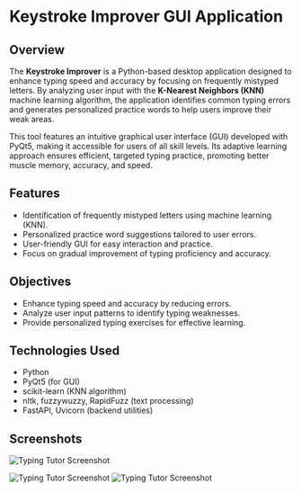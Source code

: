# Keystroke Improver GUI Application

## Overview

The **Keystroke Improver** is a Python-based desktop application designed to enhance typing speed and accuracy by focusing on frequently mistyped letters. By analyzing user input with the **K-Nearest Neighbors (KNN)** machine learning algorithm, the application identifies common typing errors and generates personalized practice words to help users improve their weak areas.

This tool features an intuitive graphical user interface (GUI) developed with PyQt5, making it accessible for users of all skill levels. Its adaptive learning approach ensures efficient, targeted typing practice, promoting better muscle memory, accuracy, and speed.

## Features

- Identification of frequently mistyped letters using machine learning (KNN).  
- Personalized practice word suggestions tailored to user errors.  
- User-friendly GUI for easy interaction and practice.  
- Focus on gradual improvement of typing proficiency and accuracy.

## Objectives

- Enhance typing speed and accuracy by reducing errors.  
- Analyze user input patterns to identify typing weaknesses.  
- Provide personalized typing exercises for effective learning.

## Technologies Used

- Python  
- PyQt5 (for GUI)  
- scikit-learn (KNN algorithm)  
- nltk, fuzzywuzzy, RapidFuzz (text processing)  
- FastAPI, Uvicorn (backend utilities)  

## Screenshots
![Typing Tutor Screenshot](typing_tutor/screenshots/test.png)

![Typing Tutor Screenshot](typing_tutor/screenshots/practice.png)
![Typing Tutor Screenshot](typing_tutor/screenshots/account.png)

